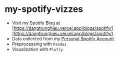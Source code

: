 # my-spotify-vizzes

- Visit my Spotify Blog at [https://dangtrunghieu.vercel.app/blogs/spotify/](https://dangtrunghieu.vercel.app/blogs/spotify/)
- Data collected from my [Personal Spotify Account](https://open.spotify.com/user/vejhzanembwlmo1vslzsmrux9)
- Preprocessing with `Pandas`
- Visualization with `Plotly`
